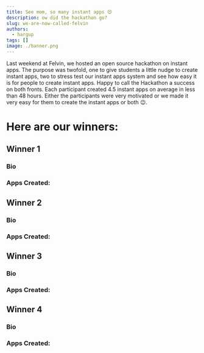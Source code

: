 ```yaml
---
title: See mom, so many instant apps 😍 
description: ow did the hackathon go?
slug: we-are-now-called-felvin
authors:
  - hargup
tags: []
image: ./banner.png
---
```


Last weekend at Felvin, we hosted an open source hackathon on instant apps. The purpose was twofold, one to give students a little nudge to create instant apps, two to stress test our instant apps system and see how easy it is for people to create instant apps. Happy to call the Hackathon a success on both fronts. Each participant created 4.5 instant apps on average in less than 48 hours. Either the participants were very motivated or we made it very easy for them to create the instant apps or both 😉.

# Here are our winners:

## Winner 1

### Bio

### Apps Created:

## Winner 2

### Bio

### Apps Created:

## Winner 3

### Bio

### Apps Created:

## Winner 4

### Bio

### Apps Created:
